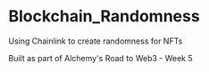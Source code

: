 # Blockchain_Randomness
Using Chainlink to create randomness for NFTs

Built as part of Alchemy's Road to Web3 - Week 5
